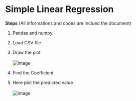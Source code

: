 # Simple Linear Regression #

**Steps** (All informations and codes are inclued the document)

1. Pandas and numpy
2. Load CSV file
3. Draw the plot<br> <br>
![image](https://github.com/778569/Student-Exam-Score-by-Studing-Hours-Linear_Regression-/assets/52319671/ed192cbb-9961-4d4a-9211-493d9e13075f)

4. Find the Coefficient
5. Here plot the predicted value<br><br>
![image](https://github.com/778569/Student-Exam-Score-by-Studing-Hours-Linear_Regression/assets/52319671/48218c05-0575-48b0-8e9c-cdd9d57d89b5)
